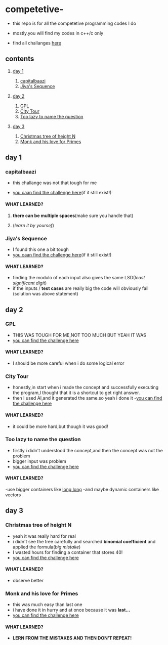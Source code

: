# competetive-
- this repo is for all the competetive programming codes I do

- mostly.you will find my codes in c++/c only

- find all challanges [here](https://assessment.hackerearth.com/challenges/college/iiit-allahabad-test-draft-2-15/problems/)

## contents
1. [day 1](#day-1) 
    1. [capitalbaazi](#capitalbaazi)
    2. [Jiya's Sequence](#jiyas-sequence)

2. [day 2](#day-2)
    1. [GPL](#gpl)
    2. [City Tour](#city-tour)
    3. [Too lazy to name the question](#too-lazy-to-name-the-question)

3. [day 3](#day-3)
    1. [Christmas tree of height N](#christmas-tree-of-height-n)
    2. [Monk and his love for Primes](#monk-and-his-love-for-primes)


## day 1


### capitalbaazi

- this challange was not that tough for me

- [you caan find the challenge here]((https://www.hackerearth.com/problem/algorithm/capitalbaazi/))(if it still exist!)

#### WHAT LEARNED?
1. **there can be multiple spaces**(make sure you handle that)

2. (*learn it by yoursef*)


### Jiya's Sequence
- I found this one a bit tough
- [you caan find the challenge here](https://www.hackerearth.com/problem/algorithm/jiyas-sequence/)(if it still exist!)

#### WHAT LEARNED?
- finding the modulo of each input also gives the same LSD(*least significant digit*)
- if the inputs / **test cases** are really big the code will obviously fail (solution was above statement)

## day 2

### GPL
- THIS WAS TOUGH FOR ME,NOT TOO MUCH BUT YEAH IT WAS
- [you can find the challenge here]((https://www.hackerearth.com/problem/algorithm/gpl/))

#### WHAT LEARNED?
- I should be more careful when i do some logical error


### City Tour
- honestly,in start when i made the concept and successfully executing the program,I thought that it is a shortcut to get right answer.
- then I used AI,and it generated the same.so yeah i done it
-[you can find the challenge here]((https://www.hackerearth.com/problem/algorithm/city-tour/))

#### WHAT LEARNED?
- it could be more hard,but though it was good!

### Too lazy to name the question
- firstly i didn't understood the concept,and then the concept was not the problem
- bigger input was problem
- [you can find the challenge here]((https://www.hackerearth.com/problem/algorithm/city-tour/))

#### WHAT LEARNED?
-use bigger containers like [long long](long-long)
-and maybe dynamic containers like vectors

## day 3

### Christmas tree of height N
- yeah it was really hard for real 
- i didn't see the tree carefully and searched **binomial coefficient** and applied the formula(*big mistake*)
- I wasted hours for finding a container that stores 40!
- [you can find the challenge here](https://www.hackerearth.com/problem/algorithm/christmas-tree-of-height-n/)

#### WHAT LEARNED?
- observe better

### Monk and his love for Primes
- this was much easy than last one
- i have done it in hurry and at once because it was **last...**
- [you can find the challenge here](https://www.hackerearth.com/problem/algorithm/monk-and-his-love-for-primes/)

#### WHAT LEARNED?
- **LERN FROM THE MISTAKES AND THEN DON'T REPEAT!**

